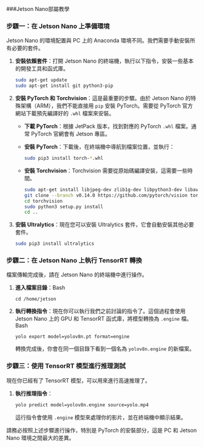###Jetson Nano部屬教學
### 步驟一：在 Jetson Nano 上準備環境

Jetson Nano 的環境配置與 PC 上的 Anaconda 環境不同。我們需要手動安裝所有必要的套件。

1. **安裝依賴套件**：打開 Jetson Nano 的終端機，執行以下指令，安裝一些基本的開發工具和函式庫。
    
    ```bash
    sudo apt-get update
    sudo apt-get install git python3-pip
    ```
    
2. **安裝 PyTorch 和 Torchvision**：這是最重要的步驟。由於 Jetson Nano 的特殊架構（ARM），我們不能直接用 `pip` 安裝 PyTorch。需要從 PyTorch 官方網站下載預先編譯好的 `.whl` 檔案來安裝。
    - **下載 PyTorch**：根據 JetPack 版本，找到對應的 PyTorch `.whl` 檔案。通常 PyTorch 官網會有 Jetson 專區。
    - **安裝 PyTorch**：下載後，在終端機中導航到檔案位置，並執行：
        
        ```bash
        sudo pip3 install torch-*.whl
        ```
        
    - **安裝 Torchvision**：Torchvision 需要從原始碼編譯安裝，這需要一些時間。
        
        ```bash
        sudo apt-get install libjpeg-dev zlib1g-dev libpython3-dev libavcodec-dev libavformat-dev libswscale-dev
        git clone --branch v0.14.0 https://github.com/pytorch/vision torchvision
        cd torchvision
        sudo python3 setup.py install
        cd ..
        ```
        
3. **安裝 Ultralytics**：現在您可以安裝 Ultralytics 套件，它會自動安裝其他必要套件。
    
    ```bash
    sudo pip3 install ultralytics
    ```
    

### 步驟二：在 Jetson Nano 上執行 TensorRT 轉換

檔案傳輸完成後，請在 Jetson Nano 的終端機中進行操作。

1. **進入檔案目錄**：Bash
    
    `cd /home/jetson`
    
2. **執行轉換指令**：現在你可以執行我們之前討論的指令了。這個過程會使用 Jetson Nano 上的 GPU 和 TensorRT 函式庫，將模型轉換為 `.engine` 檔。Bash
    
    `yolo export model=yolov8n.pt format=engine`
    
    轉換完成後，你會在同一個目錄下看到一個名為 `yolov8n.engine` 的新檔案。
    

### 步驟三：使用 TensorRT 模型進行推理測試

現在你已經有了 TensorRT 模型，可以用來進行高速推理了。

1. **執行推理指令**：
    
    ```bash
    yolo predict model=yolov8n.engine source=yolo.mp4
    ```
    
    這行指令會使用 `.engine` 模型來處理你的影片，並在終端機中顯示結果。
    

請務必按照上述步驟進行操作，特別是 PyTorch 的安裝部分，這是 PC 和 Jetson Nano 環境之間最大的差異。
